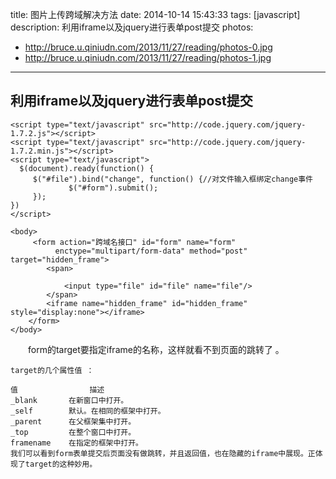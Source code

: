 title: 图片上传跨域解决方法
date: 2014-10-14 15:43:33
tags: [javascript]
description: 利用iframe以及jquery进行表单post提交
photos:
- http://bruce.u.qiniudn.com/2013/11/27/reading/photos-0.jpg
- http://bruce.u.qiniudn.com/2013/11/27/reading/photos-1.jpg
---
  ## 利用iframe以及jquery进行表单post提交

```
<script type="text/javascript" src="http://code.jquery.com/jquery-1.7.2.js"></script>
<script type="text/javascript" src="http://code.jquery.com/jquery-1.7.2.min.js"></script>
<script type="text/javascript">
  $(document).ready(function() {  
     $("#file").bind("change", function() {//对文件输入框绑定change事件
             $("#form").submit();  
     });  
})
</script>

<body>
     <form action="跨域名接口" id="form" name="form"   
          enctype="multipart/form-data" method="post" target="hidden_frame">  
        <span>  
     
            <input type="file" id="file" name="file"/>  
        </span>  
        <iframe name="hidden_frame" id="hidden_frame" style="display:none"></iframe>  
    </form>
</body>
```
　　form的target要指定iframe的名称，这样就看不到页面的跳转了 。

    target的几个属性值 ：

	值                描述
	_blank       在新窗口中打开。
	_self        默认。在相同的框架中打开。
	_parent      在父框架集中打开。
	_top         在整个窗口中打开。
	framename    在指定的框架中打开。
	我们可以看到form表单提交后页面没有做跳转，并且返回值，也在隐藏的iframe中展现。正体现了target的这种妙用。
